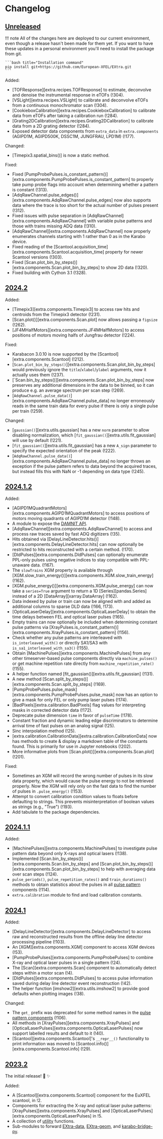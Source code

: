 <!-- Let's try to follow the naming guidelines here: https://keepachangelog.com/en/1.0.0/#how. -->

<!-- Note: before making a new release make sure to update the 'Unreleased' link at -->
<!-- the bottom to compare to the new version. -->

# Changelog

## [Unreleased]

!!! note
    All of the changes here are deployed to our current environment, even though
    a release hasn't been made for them yet. If you want to have these updates
    in a personal environment you'll need to install the package from git.

    ```bash title="Installation command"
    pip install git+https://github.com/European-XFEL/EXtra.git
    ```

Added:

- [TOFResponse][extra.recipes.TOFResponse] to estimate, deconvolve and denoise the instrumental response in eTOFs (!304).
- [VSLight][extra.recipes.VSLight] to calibrate and deconvolve eTOFs from a continuous monochromator scan (!304).
- [CookieboxCalibration][extra.recipes.CookieboxCalibration] to calibrate data from eTOFs after taking a calibration run (!284).
- [Grating2DCalibration][extra.recipes.Grating2DCalibration] to calibrate data from a 2D grating detector (!284).
- Exposed detector data components from `extra_data` in `extra.components`
  (AGIPD1M, AGIPD500K, DSSC1M, JUNGFRAU, LPD1M) (!177).

Changed:
- [Timepix3.spatial_bins()] is now a static method.

Fixed:

- Fixed [PumpProbePulses.is_constant_pattern()][extra.components.PumpProbePulses.is_constant_pattern] to properly take pump probe flags into account when determining whether a pattern is constant (!313).
- [AdqRawChannel.pulse_edges()][extra.components.AdqRawChannel.pulse_edges] now also supports data where the trace is too short for the actual number of pulses present (!312).
- Fixed issues with pulse separation in [AdqRawChannel][extra.components.AdqRawChannel] with variable pulse patterns and those with trains missing ADQ data (!310).
- [AdqRawChannel][extra.components.AdqRawChannel] now properly enumerates channels starting with 1 rather than 0 as in the Karabo device.
- Fixed reading of the
  [Scantool.acquisition_time][extra.components.Scantool.acquisition_time]
  property for newer Scantool versions (!303).
- Fixed [Scan.plot_bin_by_steps()][extra.components.Scan.plot_bin_by_steps] to show 2D
  data (!320).
- Fixed building with Cython 3.1 (!328).

## [2024.2]
Added:

- [Timepix3][extra.components.Timepix3] to access raw hits and centroids from the Timepix3 detector (!231).
- [Scan.plot()][extra.components.Scan.plot] now allows passing a `figsize` (!262).
- [JF4MHalfMotors][extra.components.JF4MHalfMotors] to access positions of motors moving halfs of Jungfrau detector (!224).

Fixed:

- Karabacon 3.0.10 is now supported by the [Scantool][extra.components.Scantool]
  (!212).
- [`Scan.plot_bin_by_steps()`][extra.components.Scan.plot_bin_by_steps] would
  previously ignore the `title`/`xlabel`/`ylabel` arguments, now it actually
  uses them (!237).
- [`Scan.bin_by_steps()][extra.components.Scan.plot_bin_by_steps] now preserves
  any additional dimensions in the data to be binned, so it can produce e.g.
  an average spectrum per scan step (!269).
- [`AdqRawChannel.pulse_data()`][extra.components.AdqRawChannel.pulse_data] no longer erroneously reads in the same train data for every pulse if there is only a single pulse per train (!259).

Changed:

- [`gaussian()`][extra.utils.gaussian] has a new `norm` parameter to allow
  disabling normalization, which [`fit_gaussian()`][extra.utils.fit_gaussian] will
  use by default (!221).
- [`fit_gaussian()`][extra.utils.fit_gaussian] has a new `A_sign` parameter to
  specify the expected orientation of the peak (!222).
- [`AdqRawChannel.pulse_data()`][extra.components.AdqRawChannel.pulse_data] no longer throws an exception if the pulse pattern refers to data beyond the acquired traces, but instead fills this with NaN or -1 depending on data type (!245).

## [2024.1.2]
Added:

- [AGIPD1MQuadrantMotors][extra.components.AGIPD1MQuadrantMotors] to access positions of motors moving quadrants of AGIPD1M detector (!148).
- A module to expose the [DAMNIT API](damnit.md).
- [AdqRawChannel][extra.components.AdqRawChannel] to access and process raw traces saved by fast ADQ digitizers (!35).
- Hits obtained via [DelayLineDetector.hits()][extra.components.DelayLineDetector.hits] can now optionally be restricted to hits reconstructed with a certain method. (!170).
- [DldPulses][extra.components.DldPulses] can optionally enumerate PPL-only pulses using negative indices to stay compatible with PPL-unaware data. (!167).
- The `slowTrains` XGM property is available through
  [XGM.slow_train_energy()][extra.components.XGM.slow_train_energy] (!162).
- [XGM.pulse_energy()][extra.components.XGM.pulse_energy] can now take a
  `series=True` argument to return a 1D [Series][pandas.Series] instead of a 2D
  [DataArray][xarray.DataArray] (!162).
- Data indexed by pulse or train can now be aligned with and added as additional columns to sparse DLD data (!166, !173).
- [OpticalLaserDelay][extra.components.OpticalLaserDelay] to obtain the time delays between FEL and optical laser pulses (!165).
- Empty trains can now optionally be included when determining constant pulse patterns via [XrayPulses.is_constant_pattern()][extra.components.XrayPulses.is_constant_pattern] (!156).
- Check whether any pulse patterns are interleaved with `is_interleaved_with()` or directly SA1/SA3 with `is_sa1_interleaved_with_sa3()` (!155).
- Obtain [MachinePulses][extra.components.MachinePulses] from any other timeserver-based pulse components directly via `machine_pulses()` or get machine repetition rate directly from `machine_repetition_rate()` (!155).
- A helper function named [fit_gaussian()][extra.utils.fit_gaussian] (!131).
- A new method [Scan.split_by_steps()][extra.components.Scan.split_by_steps] (!169).
- [PumpProbePulses.pulse_mask][extra.components.PumpProbePulses.pulse_mask] now
  has an option to give a mask for only FEL or only pump laser pulses (!174).
- [BadPixels][extra.calibration.BadPixels] flag values for interpreting masks
  in corrected detector data (!172).
- Deprecate pulse dimension `time` in favor of `pulseTime` (!178).
- Constant fraction and dynamic leading edge discriminators to determine arrival time of fast pulses on an analog signal (!25).
- Sinc interpolation method (!25).
- [extra.calibration.CalibrationData][extra.calibration.CalibrationData] now has methods
  to create & display a markdown table of the constants found. This is primarily for
  use in Jupyter notebooks (!202).
- More informative plots from [Scan.plot()][extra.components.Scan.plot] (!201).

Fixed:

- Sometimes an XGM will record the wrong number of pulses in its slow data
  property, which would cause the pulse energy to not be retrieved properly. Now
  the XGM will rely only on the fast data to find the number of pulses in
  `.pulse_energy()` (!153).
- Attempt to convert calibration condition values to floats before defaulting to strings. This prevents misinterpretation of boolean values as strings (e.g., "True") (!193).
- Add tabulate to the package dependencies.

## [2024.1.1]

Added:

- [MachinePulses][extra.components.MachinePulses] to investigate pulse pattern
  data beyond only X-rays and optical lasers (!138).
- Implemented [Scan.bin_by_steps()][extra.components.Scan.bin_by_steps] and
  [Scan.plot_bin_by_steps()][extra.components.Scan.plot_bin_by_steps] to help
  with averaging data over scan steps (!124).
- `pulse_periods()`, `pulse_repetition_rates()` and `train_durations()` methods
  to obtain statistics about the pulses in all [pulse
  pattern](components/pulse-patterns.md) components (!114).
- `extra.calibration` module to find and load calibration constants.

## [2024.1]
Added:

- [DelayLineDetector][extra.components.DelayLineDetector] to access raw and reconstructed results from the offline delay line detector processing pipeline (!103).
- An [XGM][extra.components.XGM] component to access XGM devices (!53).
- [PumpProbePulses][extra.components.PumpProbePulses] to combine X-ray and
  optical laser pulses in a single pattern (!24).
- The [Scan][extra.components.Scan] component to automatically detect steps
  within a motor scan (!4).
- [DldPulses][extra.components.DldPulses] to access pulse information saved
  during delay line detector event reconstruction (!42).
- The helper function [imshow2][extra.utils.imshow2] to provide good defaults
  when plotting images (!38).

Changed:

- The `get_` prefix was deprecated for some method names in the [pulse pattern
  components](components/pulse-patterns.md) (!106).
- All methods in [XrayPulses][extra.components.XrayPulses] and
  [OpticalLaserPulses][extra.components.OpticalLaserPulses] now support labelled
  results and default to it (!40).
- [Scantool][extra.components.Scantool]'s `__repr__()` functionality to print
  information was moved to [Scantool.info()][extra.components.Scantool.info]
  (!29).

## [2023.2]
The initial release! :tada: :sparkles:

Added:

- A [Scantool][extra.components.Scantool] component for the EuXFEL scantool, in !2.
- Components for extracting the X-ray and optical laser pulse patterns:
  [XrayPulses][extra.components.XrayPulses] and
  [OpticalLaserPulses][extra.components.OpticalLaserPulses] in !5.
- A collection of [utility](utilities.md) functions.
- Sub-modules to forward [EXtra-data](reading-data.md),
  [EXtra-geom](detector-geometry.md), and [karabo-bridge-py](karabo-bridge.md).


[Unreleased]: https://github.com/European-XFEL/EXtra/compare/2024.2...master
[2024.2]: https://github.com/European-XFEL/EXtra/releases/tag/2024.2
[2024.1.2]: https://github.com/European-XFEL/EXtra/releases/tag/2024.1.2
[2024.1.1]: https://github.com/European-XFEL/EXtra/releases/tag/2024.1.1
[2024.1]: https://github.com/European-XFEL/EXtra/releases/tag/2024.1
[2023.2]: https://github.com/European-XFEL/EXtra/releases/tag/2023.2

